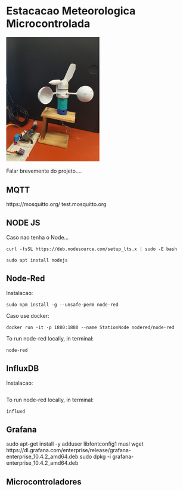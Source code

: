 <h1>Estacacao Meteorologica Microcontrolada</h1>
<div></div>
<img src="Imagens/Estacaoo.jpeg" width=250px>

Falar brevemente do projeto....

<h2>MQTT</h2>
https://mosquitto.org/
test.mosquitto.org


<h2>NODE JS</h2>
Caso nao tenha o Node...

```
curl -fsSL https://deb.nodesource.com/setup_lts.x | sudo -E bash
```
```
sudo apt install nodejs
```

<h2>Node-Red</h2>
Instalacao:

```
sudo npm install -g --unsafe-perm node-red
```
Caso use docker:
```
docker run -it -p 1880:1880 --name StationNode nodered/node-red
```
To run node-red locally, in terminal:
```
node-red
```

<h2>InfluxDB</h2>
Instalacao:

```

```
To run node-red locally, in terminal:
```
influxd
```
<h2>Grafana</h2>
sudo apt-get install -y adduser libfontconfig1 musl
wget https://dl.grafana.com/enterprise/release/grafana-enterprise_10.4.2_amd64.deb
sudo dpkg -i grafana-enterprise_10.4.2_amd64.deb

<h2>Microcontroladores</h2>

